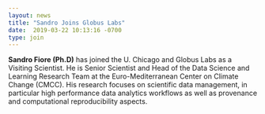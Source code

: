 ```yaml
---
layout: news
title: "Sandro Joins Globus Labs"
date:  2019-03-22 10:13:16 -0700
type: join
---
```


**Sandro Fiore (Ph.D)** has joined the U. Chicago and Globus Labs as a Visiting Scientist. He is Senior Scientist and Head of the Data Science and Learning Research Team at the Euro-Mediterranean Center on Climate Change (CMCC). His research focuses on scientific data management, in particular high performance data analytics workflows as well as provenance and computational reproducibility aspects.
